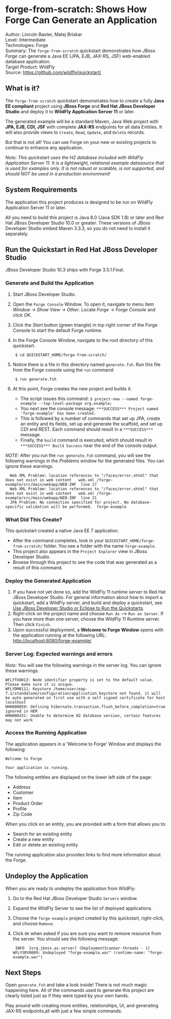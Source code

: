 # forge-from-scratch: Shows How Forge Can Generate an Application

Author: Lincoln Baxter, Matej Briskar  
Level: Intermediate  
Technologies: Forge  
Summary: The `forge-from-scratch` quickstart demonstrates how *JBoss Forge* can generate a Java EE (JPA, EJB, JAX-RS, JSF) web-enabled database application.   
Target Product: WildFly  
Source: <https://github.com/wildfly/quickstart/>  

## What is it?

The `forge-from-scratch` quickstart demonstrates how to create a fully **Java EE compliant** project using **JBoss Forge** and **Red Hat JBoss Developer Studio** and deploy it to **WildFly Application Server 11** or later.

The generated example will be a standard Maven, Java Web project with **JPA, EJB, CDI, JSF** with complete **JAX-RS** endpoints for all data Entities. It will also provide views to `Create`, `Read`, `Update`, and `Delete` records.

But that is not all! You can use Forge on your new or existing projects to continue to enhance any application.

_Note: This quickstart uses the H2 database included with WildFly Application Server 11. It is a lightweight, relational example datasource that is used for examples only. It is not robust or scalable, is not supported, and should NOT be used in a production environment!_

## System Requirements

The application this project produces is designed to be run on WildFly Application Server 11 or later.

All you need to build this project is Java 8.0 (Java SDK 1.8) or later and Red Hat JBoss Developer Studio 10.0 or greater. These versions of JBoss Developer Studio embed Maven 3.3.3, so you do not need to install it separately.


## Run the Quickstart in Red Hat JBoss Developer Studio

JBoss Developer Studio 10.3 ships with Forge 3.5.1.Final.

### Generate and Build the Application

1. Start JBoss Developer Studio.
2. Open the `Forge Console` Window. To open it, navigate to menu item _Window -> Show View -> Other_. Locate _Forge -> Forge Console_ and click _OK_.
3. Click the _Start_ button (green triangle) in top right corner of the Forge Console to start the default Forge runtime.
4. In the Forge Console Window, navigate to the root directory of this quickstart.

        $ cd QUICKSTART_HOME/forge-from-scratch/
5. Notice there is a file in this directory named `generate.fsh`. Run this file from the Forge console using the `run` command:

        $ run generate.fsh

6. At this point, Forge creates the new project and builds it.
    * The script issues this command: `$ project-new --named forge-example --top-level-package org.example;`
    * You next see the console message: `***SUCCESS*** Project named 'forge-example' has been created.`
    * This is followed by a number of commands that set up JPA, create an entity and its fields, set up and generate the scaffold, and set up CDI and REST. Each command should result in a `***SUCCESS***` message.
    * Finally, the `build` command is executed, which should result in `***SUCCESS*** Build Success` near the end of the console output.

_NOTE:_ After you run the `run generate.fsh` command, you will see the following warnings in the *Problems* window for the generated files. You can ignore these warnings.

      Web XML Problem: location references to "/faces/error.xhtml" that does not exist in web content	web.xml	/forge-example/src/main/webapp/WEB-INF	line 17
      Web XML Problem: location references to "/faces/error.xhtml" that does not exist in web content	web.xml	/forge-example/src/main/webapp/WEB-INF	line 21
      JPA Problem: No connection specified for project. No database-specific validation will be performed.	forge-example


### What Did This Create?

This quickstart created a native Java EE 7 application.

* After the command completes, look in your `QUICKSTART_HOME/forge-from-scratch/` folder. You see a folder with the name `forge-example`.
* This project also appears in the `Project Explorer` view in JBoss Developer Studio.
* Browse through this project to see the code that was generated as a result of this command.

### Deploy the Generated Application

1. If you have not yet done so, add the WildFly 11 runtime server to Red Hat JBoss Developer Studio. For general information about how to import a quickstart, add a WildFly server, and build and deploy a quickstart, see [Use JBoss Developer Studio or Eclipse to Run the Quickstarts](https://github.com/jboss-developer/jboss-developer-shared-resources/blob/master/guides/USE_JBDS.md).
2. Right-click on the project name and choose `Run As` --> `Run on Server`. If you have more than one server, choose the WildFly 11 Runtime server. Then click `Finish`.
3. Upon successful deployment, a **Welcome to Forge Window** opens with the application running at the following URL: <http://localhost:8080/forge-example/>

### Server Log: Expected warnings and errors

_Note:_ You will see the following warnings in the server log. You can ignore these warnings.

    WFLYTX0013: Node identifier property is set to the default value. Please make sure it is unique.
    WFLYDM0111: Keystore /home/user/eap-7.1/standalone/configuration/application.keystore not found, it will be auto generated on first use with a self signed certificate for host localhost
    HHH000059: Defining hibernate.transaction.flush_before_completion=true ignored in HEM
    HHH000431: Unable to determine H2 database version, certain features may not work


### Access the Running Application

The application appears in a 'Welcome to Forge' Window and displays the following:

    Welcome to Forge

    Your application is running.

The following entities are displayed on the lower left side of the page:

* Address
* Customer
* Item
* Product Order
* Profile
* Zip Code

When you click on an entity, you are provided with a form that allows you to:

* Search for an existing entity
* Create a new entity
* Edit or delete an existing entity

The running application also provides links to find more information about the Forge.


## Undeploy the Application

When you are ready to undeploy the application from WildFly:


1. Go to the Red Hat JBoss Developer Studio `Servers` window.
2. Expand the WildFly Server to see the list of deployed applications.
3. Choose the `forge-example` project created by this quickstart, right-click, and choose `Remove`.
4. Click `OK` when asked if you are sure you want to remove resource from the server. You should see the following message:

        INFO  [org.jboss.as.server] (DeploymentScanner-threads - 1) WFLYSRV0009: Undeployed "forge-example.war" (runtime-name: "forge-example.war")



## Next Steps

Open `generate.fsh` and take a look inside! There is not much magic happening here. All of the commands used to generate this project are clearly listed just as if they were typed by your own hands.

Play around with creating more entities, relationships, UI, and generating JAX-RS endpoints,all with just a few simple commands.
